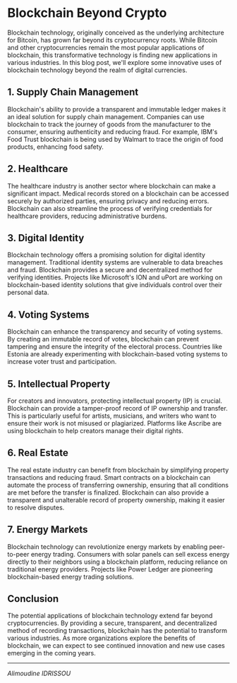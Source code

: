 

# Blockchain Beyond Crypto

Blockchain technology, originally conceived as the underlying architecture for Bitcoin, has grown far beyond its cryptocurrency roots. While Bitcoin and other cryptocurrencies remain the most popular applications of blockchain, this transformative technology is finding new applications in various industries. In this blog post, we'll explore some innovative uses of blockchain technology beyond the realm of digital currencies.

## 1. Supply Chain Management

Blockchain's ability to provide a transparent and immutable ledger makes it an ideal solution for supply chain management. Companies can use blockchain to track the journey of goods from the manufacturer to the consumer, ensuring authenticity and reducing fraud. For example, IBM's Food Trust blockchain is being used by Walmart to trace the origin of food products, enhancing food safety.

## 2. Healthcare

The healthcare industry is another sector where blockchain can make a significant impact. Medical records stored on a blockchain can be accessed securely by authorized parties, ensuring privacy and reducing errors. Blockchain can also streamline the process of verifying credentials for healthcare providers, reducing administrative burdens.

## 3. Digital Identity

Blockchain technology offers a promising solution for digital identity management. Traditional identity systems are vulnerable to data breaches and fraud. Blockchain provides a secure and decentralized method for verifying identities. Projects like Microsoft's ION and uPort are working on blockchain-based identity solutions that give individuals control over their personal data.

## 4. Voting Systems

Blockchain can enhance the transparency and security of voting systems. By creating an immutable record of votes, blockchain can prevent tampering and ensure the integrity of the electoral process. Countries like Estonia are already experimenting with blockchain-based voting systems to increase voter trust and participation.

## 5. Intellectual Property

For creators and innovators, protecting intellectual property (IP) is crucial. Blockchain can provide a tamper-proof record of IP ownership and transfer. This is particularly useful for artists, musicians, and writers who want to ensure their work is not misused or plagiarized. Platforms like Ascribe are using blockchain to help creators manage their digital rights.

## 6. Real Estate

The real estate industry can benefit from blockchain by simplifying property transactions and reducing fraud. Smart contracts on a blockchain can automate the process of transferring ownership, ensuring that all conditions are met before the transfer is finalized. Blockchain can also provide a transparent and unalterable record of property ownership, making it easier to resolve disputes.

## 7. Energy Markets

Blockchain technology can revolutionize energy markets by enabling peer-to-peer energy trading. Consumers with solar panels can sell excess energy directly to their neighbors using a blockchain platform, reducing reliance on traditional energy providers. Projects like Power Ledger are pioneering blockchain-based energy trading solutions.

## Conclusion

The potential applications of blockchain technology extend far beyond cryptocurrencies. By providing a secure, transparent, and decentralized method of recording transactions, blockchain has the potential to transform various industries. As more organizations explore the benefits of blockchain, we can expect to see continued innovation and new use cases emerging in the coming years.

---

_Alimoudine IDRISSOU_
